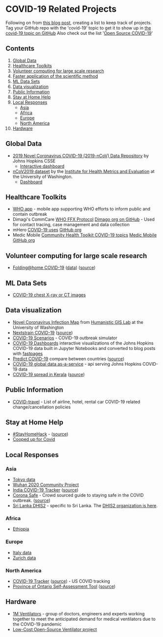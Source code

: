 # COVID-19 Related Projects

Following on from [this blog post](https://github.blog/2020-03-23-open-collaboration-on-covid-19/), creating a list to keep track of projects. Tag your GitHub repo with the 'covid-19' topic to get it to show up in [the covid-19 topic on GitHub](https://github.com/topics/covid-19)  Also check out the list '[Open Source COVID-19](https://github.com/WeileiZeng/Open-Source-COVID-19)'

## Contents
 1. [Global Data](#global-data)
 1. [Healthcare Toolkits](#healthcare-toolkits)
 1. [Volunteer computing for large scale research](#volunteer-computing-for-large-scale-research)
 1. [Faster application of the scientific method](#faster-application-of-the-scientific-method)
 1. [ML Data Sets](#ml-data-sets)
 1. [Data visualization](#data-visualization)
 1. [Public Information](#public-information)
 1. [Stay at Home Help](#stay-at-home-help)
 1. [Local Responses](#local-responses)
    - [Asia](#asia)
    - [Africa](#africa)
    - [Europe](#europe)
    - [North America](#north-america)
 1. [Hardware](#hardware)
 
## Global Data
 - [2019 Novel Coronavirus COVID-19 (2019-nCoV) Data Repository](https://github.com/CSSEGISandData/COVID-19) by Johns Hopkins CSSE
   - [Interactive dashboard](https://www.arcgis.com/apps/opsdashboard/index.html#/bda7594740fd40299423467b48e9ecf6)
 - [nCoV2019 dataset](https://github.com/beoutbreakprepared/nCoV2019) by the [Institute for Health Metrics and Evaluation](http://www.healthdata.org/) at the University of Washington.
   - [Dashboard](https://healthmap.org/covid-19/)
   
## Healthcare Toolkits
 - [WHO app](https://github.com/WorldHealthOrganization/app) - mobile app supporting WHO efforts to inform public and contain outbreak 
 - Dimagi's CommCare 
[WHO FFX Protocol](https://confluence.dimagi.com/display/commcarepublic/COVID-19+Template+App%3A+WHO+FFX+Protocol) [Dimago org on GitHub](https://github.com/dimagi) - Used for contact tracing, case management and data collection
 - mHero
[COVID-19 uses](https://www.mhero.org/news/three-early-digital-health-covid-19-response-success-stories) [GitHub org](https://github.com/iHRIS)
 - Medic Mobile 
[Community Health Toolkit COVID-19 topics](https://forum.communityhealthtoolkit.org/c/covid-19/24) [Medic Mobile GitHub org](https://github.com/medic)

## Volunteer computing for large scale research
 - [Folding@home COVID-19](https://foldingathome.org/2020/03/10/covid19-update/) ([data](https://github.com/FoldingAtHome/coronavirus)) ([source](https://github.com/FoldingAtHome))
  
## ML Data Sets
 - [COVID-19 chest X-ray or CT images](https://github.com/ieee8023/covid-chestxray-dataset)

## Data visualization
 - [Novel Coronavirus Infection Map](https://github.com/jakobzhao/virus) from [Humanistic GIS Lab](https://hgis.uw.edu/) at the University of Washington
 - [Nextstrain COVID-19](https://nextstrain.org/ncov) ([source](https://github.com/nextstrain))
 - [COVID-19 Scenarios](https://neherlab.org/covid19/) - COVID-19 outbreak simulator
 - [COVID-19 Dashboards](https://covid19dashboards.com/) interactive visualizations of the Johns Hopkins COVID-19 data built in Jupyter Notebooks and converted to blog posts with [fastpages](https://fastpages.fast.ai/)
 - [Predict COVID-19](https://predictcovid.com/) compare between countries ([source](https://github.com/lachlanjc/covid19))
 - [COVID-19 global data as-a-service](https://github.com/mathdroid/covid-19-api) - api serving Johns Hopkins COVID-19 data
 - [COVID-19 spread in Kerala](https://covid19.gulan28.com/) ([source](https://github.com/gulan28/covid19-viz))

## Public Information
- [COVID-travel](https://github.com/peckjon/covid-travel) - List of airline, hotel, rental car COVID-19 related change/cancellation policies

## Stay at Home Help
 - [#StayHomeHack](https://stayhomehack.com/) - ([source](https://github.com/stayhomehack/stayhomehack.com))
 - [Cooped up for Covid](https://github.com/LizzySoltis/CoopedUp4Covid19)

## Local Responses

### Asia
 - [Tokyo data](https://github.com/tokyo-metropolitan-gov/covid19)
 - [Wuhan 2020 Community Project](https://community.wuhan2020.org.cn/zh-cn/)
 - [India COVID-19 Tracker](https://www.covid19india.org/) ([source](https://github.com/covid19india/covid19india-react))
 - [Corona Safe](https://coronasafe.in/) - Crowd sourced guide to staying safe in the COVID outbreak. ([source](https://github.com/coronasafe/))
 - [Sri Lanka DHIS2](https://community.dhis2.org/t/dhis2-for-covid-19-surveillance-sri-lankan-use-case/38516) - specific to Sri Lanka. The [DHIS2 organization is here](https://covid.dhis2.org/).

### Africa
 -  [Ethiopia](https://github.com/Ethiopia-COVID19/community)

### Europe
 - [Italy data](https://github.com/pcm-dpc/COVID-19)
 - [Zurich data](https://github.com/openZH/covid_19)

### North America
 - [COVID-19 Tracker](https://covidtracking.com/) ([source](https://github.com/COVID19Tracking)) - US COVID tracking
 - [Province of Ontario Self-Assessment Tool](https://covid-19.ontario.ca/self-assessment/index.html#q0) ([source](https://github.com/ongov/covid-19-self-assessment))

## Hardware
 - [1M Ventilators](https://github.com/1M-Ventilators) - group of doctors, engineers and experts working together to meet the anticipated demand for medical ventilators due to the COVID-19 pandemic
 - [Low-Cost Open-Source Ventilator project](https://github.com/jcl5m1/ventilator)


